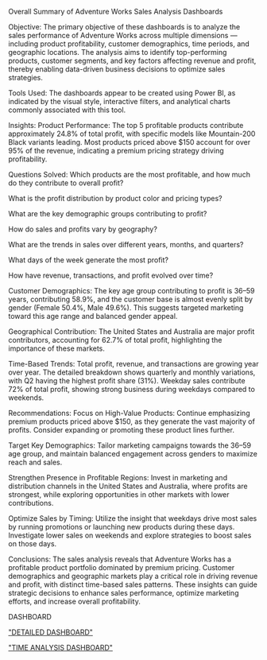 Overall Summary of Adventure Works Sales Analysis Dashboards

Objective:
The primary objective of these dashboards is to analyze the sales performance of Adventure Works across multiple dimensions — including product profitability, customer demographics, time periods, and geographic locations. The analysis aims to identify top-performing products, customer segments, and key factors affecting revenue and profit, thereby enabling data-driven business decisions to optimize sales strategies.

Tools Used:
The dashboards appear to be created using Power BI, as indicated by the visual style, interactive filters, and analytical charts commonly associated with this tool.

Insights:
Product Performance:
The top 5 profitable products contribute approximately 24.8% of total profit, with specific models like Mountain-200 Black variants leading. Most products priced above $150 account for over 95% of the revenue, indicating a premium pricing strategy driving profitability.

Questions Solved:
Which products are the most profitable, and how much do they contribute to overall profit?

What is the profit distribution by product color and pricing types?

What are the key demographic groups contributing to profit?

How do sales and profits vary by geography?

What are the trends in sales over different years, months, and quarters?

What days of the week generate the most profit?

How have revenue, transactions, and profit evolved over time?


Customer Demographics:
The key age group contributing to profit is 36–59 years, contributing 58.9%, and the customer base is almost evenly split by gender (Female 50.4%, Male 49.6%). This suggests targeted marketing toward this age range and balanced gender appeal.

Geographical Contribution:
The United States and Australia are major profit contributors, accounting for 62.7% of total profit, highlighting the importance of these markets.

Time-Based Trends:
Total profit, revenue, and transactions are growing year over year. The detailed breakdown shows quarterly and monthly variations, with Q2 having the highest profit share (31%). Weekday sales contribute 72% of total profit, showing strong business during weekdays compared to weekends.

Recommendations:
Focus on High-Value Products:
Continue emphasizing premium products priced above $150, as they generate the vast majority of profits. Consider expanding or promoting these product lines further.

Target Key Demographics:
Tailor marketing campaigns towards the 36–59 age group, and maintain balanced engagement across genders to maximize reach and sales.

Strengthen Presence in Profitable Regions:
Invest in marketing and distribution channels in the United States and Australia, where profits are strongest, while exploring opportunities in other markets with lower contributions.

Optimize Sales by Timing:
Utilize the insight that weekdays drive most sales by running promotions or launching new products during these days. Investigate lower sales on weekends and explore strategies to boost sales on those days.

Conclusions:
The sales analysis reveals that Adventure Works has a profitable product portfolio dominated by premium pricing. Customer demographics and geographic markets play a critical role in driving revenue and profit, with distinct time-based sales patterns. These insights can guide strategic decisions to enhance sales performance, optimize marketing efforts, and increase overall profitability.

DASHBOARD

<a href="https://github.com/Priya1864/ADVENTURE-WORKS-SALES-ANALYSIS/blob/main/ADVENTURE%20SUMMARY.png">"DETAILED DASHBOARD"</a>

<a href="https://github.com/Priya1864/ADVENTURE-WORKS-SALES-ANALYSIS/blob/main/ADVENTURE%20SUMMARY%202.png">"TIME ANALYSIS DASHBOARD"</a>
